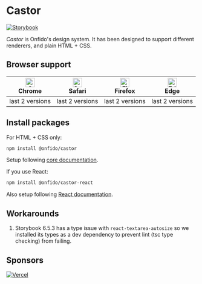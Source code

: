 # Castor

[![Storybook](https://raw.githubusercontent.com/storybooks/brand/master/badge/badge-storybook.svg)](https://castor.vercel.app)

_Castor_ is Onfido's design system. It has been designed to support different renderers, and plain HTML + CSS.

## Browser support

| <img src="https://raw.githubusercontent.com/alrra/browser-logos/master/src/chrome/chrome_48x48.png" alt="Chrome" width="24px" height="24px" /><br>Chrome | <img src="https://raw.githubusercontent.com/alrra/browser-logos/master/src/safari/safari_48x48.png" alt="Safari" width="24px" height="24px" /><br>Safari | <img src="https://raw.githubusercontent.com/alrra/browser-logos/master/src/firefox/firefox_48x48.png" alt="Firefox" width="24px" height="24px" /><br>Firefox | <img src="https://raw.githubusercontent.com/alrra/browser-logos/master/src/edge/edge_48x48.png" alt="Edge" width="24px" height="24px" /><br>Edge |
| -------------------------------------------------------------------------------------------------------------------------------------------------------- | -------------------------------------------------------------------------------------------------------------------------------------------------------- | ------------------------------------------------------------------------------------------------------------------------------------------------------------ | ------------------------------------------------------------------------------------------------------------------------------------------------ |
| last 2 versions                                                                                                                                          | last 2 versions                                                                                                                                          | last 2 versions                                                                                                                                              | last 2 versions                                                                                                                                  |

## Install packages

For HTML + CSS only:

```sh
npm install @onfido/castor
```

Setup following [core documentation](./packages/core).

If you use React:

```sh
npm install @onfido/castor-react
```

Also setup following [React documentation](./packages/react).

## Workarounds

1. Storybook 6.5.3 has a type issue with `react-textarea-autosize` so we installed its types as a dev dependency to prevent lint (tsc type checking) from failing.

## Sponsors

[![Vercel](https://www.datocms-assets.com/31049/1618983297-powered-by-vercel.svg)](https://vercel.com/?utm_source=onfido-oss&utm_campaign=oss)

